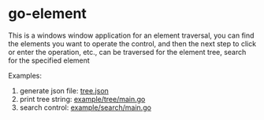 # go-element

This is a windows window application for an element traversal, you can find the elements you want to operate the control, and then the next step to click or enter the operation, etc., can be traversed for the element tree, search for the specified element

Examples:
1. generate json file: [tree.json](https://github.com/auuunya/go-element/tree/main/example)
2. print tree string: [example/tree/main.go](https://github.com/auuunya/go-element/tree/main/example/tree/main.go)
3. search control: [example/search/main.go](https://github.com/auuunya/go-element/tree/main/example/search/main.go)